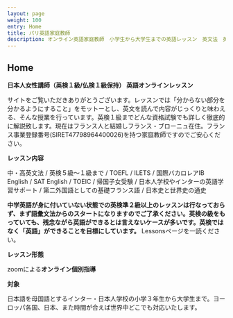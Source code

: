 ```yaml
---
layout: page
weight: 100
entry: Home
title: パリ英語家庭教師
description: オンライン英語家庭教師　小学生から大学生までの英語レッスン　英文法　英語エッセイ　英検　TOEFL　IB　SAT　IELTS　TOEIC　帰国子女受験など幅広く対応。フランス・パリだけでなくヨーロッパ各国、日本の生徒さんにもレッスンを提供しています。講師は日本人女性　英検1級　仏検1級保持。
---
```


## Home

**日本人女性講師（英検１級/仏検１級保持） 英語オンラインレッスン**

サイトをご覧いただきありがとうございます。レッスンでは「分からない部分を分かるようにすること」をモットーとし、英文を読んで内容がじっくりと味わえる、そんな授業を行っています。英検１級までどんな資格試験でも詳しく徹底的に解説致します。現在はフランス人と結婚しフランス・ブローニュ在住。フランス事業登録番号(SIRET47798964400026)を持つ家庭教師ですのでご安心ください。

**レッスン内容**

中・高英文法 / 英検５級〜１級まで / TOEFL / ILETS / 国際バカロレアIB English / SAT English / TOEIC / 帰国子女受験 / 日本人学校やインターの英語学習サポート / 第二外国語としての基礎フランス語 / 日本史と世界史の通史　

**中学英語が身に付いていない状態での英検準２級以上のレッスンは行なっておらず、まず語彙文法からのスタートになりますのでご了承ください。英検の級をもっていても、残念ながら英語ができるとは言えないケースが多いです。英検ではなく「英語」ができることを目標にしています。** Lessonsページを一読ください。

**レッスン形態**

zoomによる**オンライン個別指導**

**対象**

日本語を母国語とするインター・日本人学校の小学３年生から大学生まで。ヨーロッパ各国、日本、また時間が合えば世界中どこでも対応いたします。

